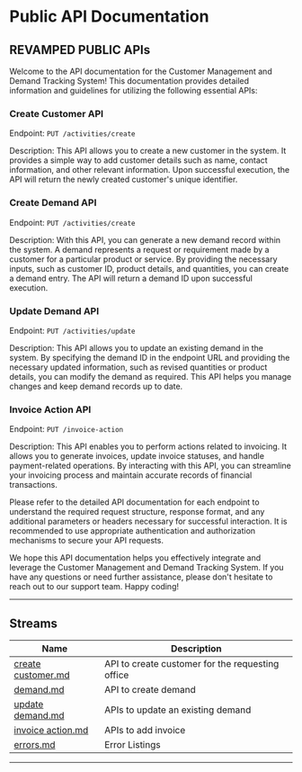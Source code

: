 # Public API Documentation
## REVAMPED PUBLIC APIs

Welcome to the API documentation for the Customer Management and Demand Tracking System! This documentation provides detailed information and guidelines for utilizing the following essential APIs:

### Create Customer API

Endpoint: `PUT /activities/create`

Description: This API allows you to create a new customer in the system. It provides a simple way to add customer details such as name, contact information, and other relevant information. Upon successful execution, the API will return the newly created customer's unique identifier.

### Create Demand API

Endpoint: `PUT /activities/create`

Description: With this API, you can generate a new demand record within the system. A demand represents a request or requirement made by a customer for a particular product or service. By providing the necessary inputs, such as customer ID, product details, and quantities, you can create a demand entry. The API will return a demand ID upon successful execution.


### Update Demand API

Endpoint: `PUT /activities/update`

Description: This API allows you to update an existing demand in the system. By specifying the demand ID in the endpoint URL and providing the necessary updated information, such as revised quantities or product details, you can modify the demand as required. This API helps you manage changes and keep demand records up to date.

### Invoice Action API

Endpoint: `PUT /invoice-action`

Description: This API enables you to perform actions related to invoicing. It allows you to generate invoices, update invoice statuses, and handle payment-related operations. By interacting with this API, you can streamline your invoicing process and maintain accurate records of financial transactions.

Please refer to the detailed API documentation for each endpoint to understand the required request structure, response format, and any additional parameters or headers necessary for successful interaction. It is recommended to use appropriate authentication and authorization mechanisms to secure your API requests.

We hope this API documentation helps you effectively integrate and leverage the Customer Management and Demand Tracking System. If you have any questions or need further assistance, please don't hesitate to reach out to our support team. Happy coding!

----
## Streams
| Name           | Description |
----------------|-------------
|[create customer.md](./create%20customer.md)              | API to create customer for the requesting office |
|[demand.md](./demand.md) | API to create demand |
| [update demand.md](./update%20demand.md) | APIs to update an existing demand |
| [invoice action.md](./invoice%20action.md) | APIs to add invoice |
| [errors.md](./errors.md) | Error Listings |
----


